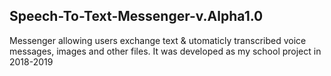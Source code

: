 ## Speech-To-Text-Messenger-v.Alpha1.0
Messenger allowing users exchange text &amp; utomaticly transcribed voice messages, images and other files. It was developed as my school project in 2018-2019
